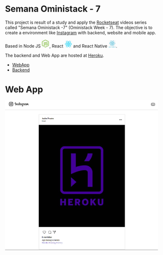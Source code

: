 # Semana Oministack - 7

This project is result of a study and apply the [Rocketseat](http://rocketseat.com.br/) videos series called "Semana Oministack -7" 
(Oministack Week - 7). The objective is to create a environment like [Instagram](http://instagram.com) with backend, website and mobile app.

Based in Node JS <img src="https://raw.githubusercontent.com/andrepraeiro/semana-omnistack-7/master/node-logo.PNG" alt="nodejs" width="25"/>, 
React <img src="https://raw.githubusercontent.com/andrepraeiro/semana-omnistack-7/master/react-logo.PNG" alt="nodejs" width="25"/> and 
React Native <img src="https://raw.githubusercontent.com/andrepraeiro/semana-omnistack-7/master/react-native-logo.PNG" alt="nodejs" width="25"/>.

The backend and Web App are hosted at [Heroku](https://www.heroku.com).
- [WebApp](http://immense-gorge-75956.herokuapp.com/)
- [Backend](http://ancient-forest-34525.herokuapp.com/)


# Web App

![](https://github.com/andrepraeiro/semana-omnistack-7/blob/master/web-app.PNG?raw=true)
